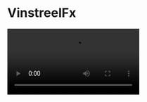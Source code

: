 # VinstreelFx

![Video Demo](https://raw.githubusercontent.com/abhigyan-mohanta/VinstreelFx/main/readme-res/video.mov)

